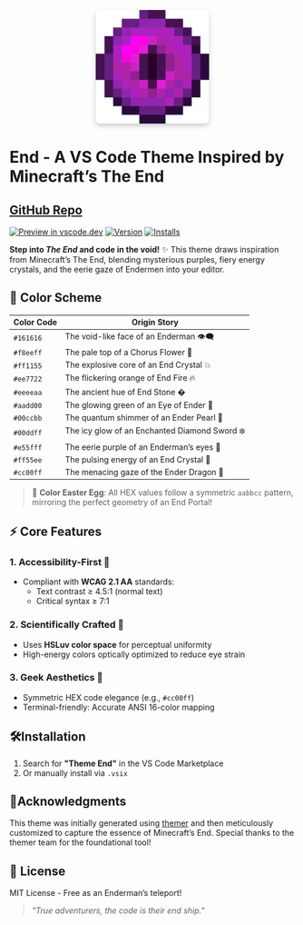 <p align="center">
  <img src="icon.png" alt="End Theme Icon" width="200" style="border-radius: 8px; box-shadow: 0 4px 8px rgba(0,0,0,0.2);">
</p>

# End - A VS Code Theme Inspired by Minecraft’s The End  


## [GitHub Repo](https://github.com/hezeao/theme-end)

[![Preview in vscode.dev](https://img.shields.io/badge/preview%20in-vscode.dev-blue)](https://vscode.dev/editor/theme/hzao.theme-end) [![Version](https://vsmarketplacebadges.dev/version/hzao.theme-end.png)](https://marketplace.visualstudio.com/items?itemName=hzao.theme-end) [![Installs](https://vsmarketplacebadges.dev/installs/hzao.theme-end.png)](https://marketplace.visualstudio.com/items?itemName=hzao.theme-end)


**Step into *The End* and code in the void!** ✨ This theme draws inspiration from Minecraft’s The End, blending mysterious purples, fiery energy crystals, and the eerie gaze of Endermen into your editor.  


## 🎨 Color Scheme

| Color Code  | Origin Story                          |
|------------|-----------------------------------|
| `#161616`  | The void-like face of an Enderman 👁️‍🗨️ |
| `#f8eeff`  | The pale top of a Chorus Flower 🌸  |
| `#ff1155`  | The explosive core of an End Crystal 💥 |
| `#ee7722`  | The flickering orange of End Fire 🔥 |
| `#eeeeaa`  | The ancient hue of End Stone � |
| `#aadd00`  | The glowing green of an Eye of Ender 💚 |
| `#00ccbb`  | The quantum shimmer of an Ender Pearl 📡 |
| `#00ddff`  | The icy glow of an Enchanted Diamond Sword ❄️ |
| `#e55fff`  | The eerie purple of an Enderman’s eyes 👾 |
| `#ff55ee`  | The pulsing energy of an End Crystal 🌈 |
| `#cc00ff`  | The menacing gaze of the Ender Dragon 🐉 |

> 🔮 **Color Easter Egg**: All HEX values follow a symmetric `aabbcc` pattern, mirroring the perfect geometry of an End Portal!  


## ⚡ Core Features  

### 1. **Accessibility-First** 🦮  
   - Compliant with **WCAG 2.1 AA** standards:  
      - Text contrast ≥ 4.5:1 (normal text)  
      - Critical syntax ≥ 7:1

### 2. **Scientifically Crafted** 🧪  
   - Uses **HSLuv color space** for perceptual uniformity  
   - High-energy colors optically optimized to reduce eye strain  

### 3. **Geek Aesthetics** 🤖  
   - Symmetric HEX code elegance (e.g., `#cc00ff`)  
   - Terminal-friendly: Accurate ANSI 16-color mapping  


## 🛠️Installation

1. Search for **"Theme End"** in the VS Code Marketplace  
2. Or manually install via `.vsix`  


## 🎨Acknowledgments

This theme was initially generated using [themer](https://themer.dev/) and then meticulously customized to capture the essence of Minecraft’s End. Special thanks to the themer team for the foundational tool!  


## 📜 License

MIT License - Free as an Enderman’s teleport!  

> *"True adventurers, the code is their end ship."*



